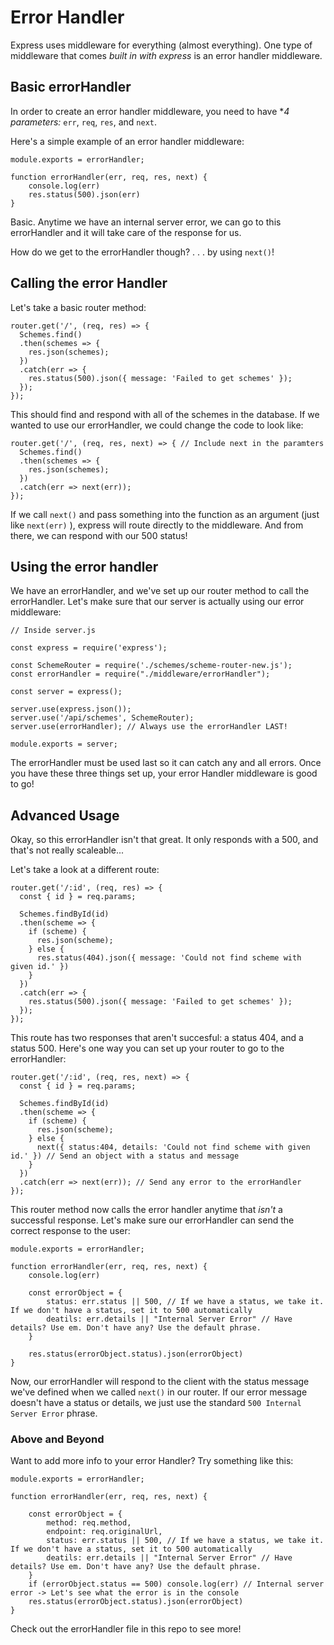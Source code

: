 # Error Handler

Express uses middleware for everything (almost everything). One type of middleware that comes *built in with express* is an error handler middleware.

## Basic errorHandler

In order to create an error handler middleware, you need to have **4 parameters:* `err`, `req`, `res`, and `next`.

Here's a simple example of an error handler middleware:

```
module.exports = errorHandler;

function errorHandler(err, req, res, next) {
    console.log(err)
    res.status(500).json(err)
}
```

Basic. Anytime we have an internal server error, we can go to this errorHandler and it will take care of the response for us.

How do we get to the errorHandler though? . . . by using `next()`!

## Calling the error Handler

Let's take a basic router method:
```
router.get('/', (req, res) => {
  Schemes.find()
  .then(schemes => {
    res.json(schemes);
  })
  .catch(err => {
    res.status(500).json({ message: 'Failed to get schemes' });
  });
});
```
This should find and respond with all of the schemes in the database. If we wanted to use our errorHandler, we could change the code to look like:
```
router.get('/', (req, res, next) => { // Include next in the paramters
  Schemes.find()
  .then(schemes => {
    res.json(schemes);
  })
  .catch(err => next(err));
});
```
If we call `next()` and pass something into the function as an argument (just like `next(err)` ), express will route directly to the middleware. And from there, we can respond with our 500 status!

## Using the error handler

We have an errorHandler, and we've set up our router method to call the errorHandler. Let's make sure that our server is actually using our error middleware:
```
// Inside server.js

const express = require('express');

const SchemeRouter = require('./schemes/scheme-router-new.js');
const errorHandler = require("./middleware/errorHandler");

const server = express();

server.use(express.json());
server.use('/api/schemes', SchemeRouter);
server.use(errorHandler); // Always use the errorHandler LAST!

module.exports = server;
```

The errorHandler must be used last so it can catch any and all errors. Once you have these three things set up, your error Handler middleware is good to go!

## Advanced Usage

Okay, so this errorHandler isn't that great. It only responds with a 500, and that's not really scaleable...

Let's take a look at a different route:
```
router.get('/:id', (req, res) => {
  const { id } = req.params;

  Schemes.findById(id)
  .then(scheme => {
    if (scheme) {
      res.json(scheme);
    } else {
      res.status(404).json({ message: 'Could not find scheme with given id.' })
    }
  })
  .catch(err => {
    res.status(500).json({ message: 'Failed to get schemes' });
  });
});
```

This route has two responses that aren't succesful: a status 404, and a status 500. Here's one way you can set up your router to go to the errorHandler:
```
router.get('/:id', (req, res, next) => {
  const { id } = req.params;

  Schemes.findById(id)
  .then(scheme => {
    if (scheme) {
      res.json(scheme);
    } else {
      next({ status:404, details: 'Could not find scheme with given id.' }) // Send an object with a status and message
    }
  })
  .catch(err => next(err)); // Send any error to the errorHandler
});
```

This router method now calls the error handler anytime that *isn't* a successful response. Let's make sure our errorHandler can send the correct response to the user:
```
module.exports = errorHandler;

function errorHandler(err, req, res, next) {
    console.log(err)

    const errorObject = {
        status: err.status || 500, // If we have a status, we take it. If we don't have a status, set it to 500 automatically
        deatils: err.details || "Internal Server Error" // Have details? Use em. Don't have any? Use the default phrase.
    }

    res.status(errorObject.status).json(errorObject)
}
```
Now, our errorHandler will respond to the client with the status message we've defined when we called `next()` in our router. If our error message doesn't have a status or details, we just use the standard `500 Internal Server Error` phrase.

### Above and Beyond

Want to add more info to your error Handler? Try something like this:
```
module.exports = errorHandler;

function errorHandler(err, req, res, next) {

    const errorObject = {
        method: req.method,
        endpoint: req.originalUrl,
        status: err.status || 500, // If we have a status, we take it. If we don't have a status, set it to 500 automatically
        deatils: err.details || "Internal Server Error" // Have details? Use em. Don't have any? Use the default phrase.
    }
    if (errorObject.status == 500) console.log(err) // Internal server error -> Let's see what the error is in the console
    res.status(errorObject.status).json(errorObject)
}
```

Check out the errorHandler file in this repo to see more!